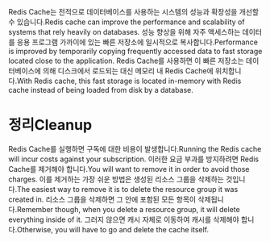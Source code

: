 <span data-ttu-id="ec386-101">Redis Cache는 전적으로 데이터베이스를 사용하는 시스템의 성능과 확장성을 개선할 수 있습니다.</span><span class="sxs-lookup"><span data-stu-id="ec386-101">Redis cache can improve the performance and scalability of systems that rely heavily on databases.</span></span> <span data-ttu-id="ec386-102">성능 향상을 위해 자주 액세스하는 데이터를 응용 프로그램 가까이에 있는 빠른 저장소에 일시적으로 복사합니다.</span><span class="sxs-lookup"><span data-stu-id="ec386-102">Performance is improved by temporarily copying frequently accessed data to fast storage located close to the application.</span></span> <span data-ttu-id="ec386-103">Redis Cache를 사용하면 이 빠른 저장소는 데이터베이스에 의해 디스크에서 로드되는 대신 메모리 내 Redis Cache에 위치합니다.</span><span class="sxs-lookup"><span data-stu-id="ec386-103">With Redis cache, this fast storage is located in-memory with Redis cache instead of being loaded from disk by a database.</span></span>

# <a name="cleanup"></a><span data-ttu-id="ec386-104">정리</span><span class="sxs-lookup"><span data-stu-id="ec386-104">Cleanup</span></span>

<span data-ttu-id="ec386-105">Redis Cache를 실행하면 구독에 대한 비용이 발생합니다.</span><span class="sxs-lookup"><span data-stu-id="ec386-105">Running the Redis cache will incur costs against your subscription.</span></span> <span data-ttu-id="ec386-106">이러한 요금 부과를 방지하려면 Redis Cache를 제거해야 합니다.</span><span class="sxs-lookup"><span data-stu-id="ec386-106">You will want to remove it in order to avoid those charges.</span></span> <span data-ttu-id="ec386-107">이를 제거하는 가장 쉬운 방법은 생성된 리소스 그룹을 삭제하는 것입니다.</span><span class="sxs-lookup"><span data-stu-id="ec386-107">The easiest way to remove it is to delete the resource group it was created in.</span></span> <span data-ttu-id="ec386-108">리소스 그룹을 삭제하면 그 안에 포함된 모든 항목이 삭제됩니다.</span><span class="sxs-lookup"><span data-stu-id="ec386-108">Remember though, when you delete a resource group, it will delete everything inside of it.</span></span> <span data-ttu-id="ec386-109">그러지 않으면 캐시 자체로 이동하여 캐시를 삭제해야 합니다.</span><span class="sxs-lookup"><span data-stu-id="ec386-109">Otherwise, you will have to go and delete the cache itself.</span></span>